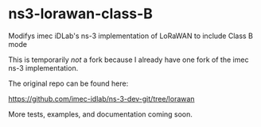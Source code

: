 # ns3-lorawan-class-B
Modifys imec iDLab's ns-3 implementation of LoRaWAN to include Class B mode

This is temporarily *not* a fork because I already have one fork of the imec ns-3 implementation.

The original repo can be found here:

https://github.com/imec-idlab/ns-3-dev-git/tree/lorawan

More tests, examples, and documentation coming soon.
